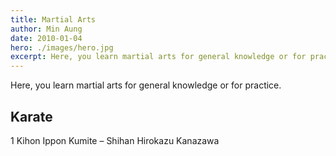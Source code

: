 ```yaml
---
title: Martial Arts
author: Min Aung
date: 2010-01-04
hero: ./images/hero.jpg
excerpt: Here, you learn martial arts for general knowledge or for practice.
---
```

Here, you learn martial arts for general knowledge or for practice.

## Karate

1 Kihon Ippon Kumite – Shihan Hirokazu Kanazawa